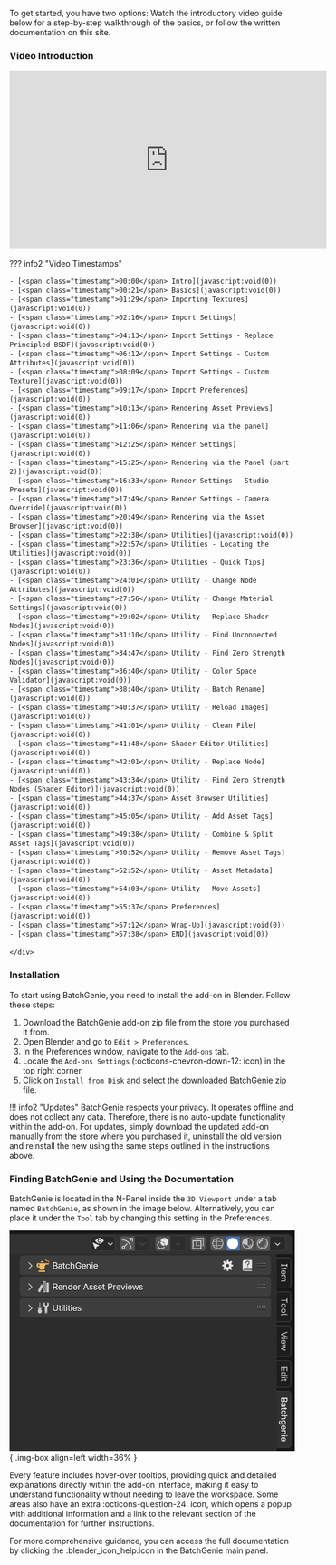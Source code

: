 To get started, you have two options: Watch the introductory video guide below for a step-by-step walkthrough of the basics, or follow the written documentation on this site.

### Video Introduction

<div class="video-wrapper">
    <iframe id="videoPlayer" width="560" height="315" src="https://www.youtube.com/embed/yMMH5RZoKMk?rel=0" frameborder="0" allowfullscreen></iframe>
</div>

??? info2 "Video Timestamps"
    <div class="chapter-list" markdown>

    - [<span class="timestamp">00:00</span> Intro](javascript:void(0))
    - [<span class="timestamp">00:21</span> Basics](javascript:void(0))
    - [<span class="timestamp">01:29</span> Importing Textures](javascript:void(0))
    - [<span class="timestamp">02:16</span> Import Settings](javascript:void(0))
    - [<span class="timestamp">04:13</span> Import Settings - Replace Principled BSDF](javascript:void(0))
    - [<span class="timestamp">06:12</span> Import Settings - Custom Attributes](javascript:void(0))
    - [<span class="timestamp">08:09</span> Import Settings - Custom Texture](javascript:void(0))
    - [<span class="timestamp">09:17</span> Import Preferences](javascript:void(0))
    - [<span class="timestamp">10:13</span> Rendering Asset Previews](javascript:void(0))
    - [<span class="timestamp">11:06</span> Rendering via the panel](javascript:void(0))
    - [<span class="timestamp">12:25</span> Render Settings](javascript:void(0))
    - [<span class="timestamp">15:25</span> Rendering via the Panel (part 2)](javascript:void(0))
    - [<span class="timestamp">16:33</span> Render Settings - Studio Presets](javascript:void(0))
    - [<span class="timestamp">17:49</span> Render Settings - Camera Override](javascript:void(0))
    - [<span class="timestamp">20:49</span> Rendering via the Asset Browser](javascript:void(0))
    - [<span class="timestamp">22:38</span> Utilities](javascript:void(0))
    - [<span class="timestamp">22:57</span> Utilities - Locating the Utilities](javascript:void(0))
    - [<span class="timestamp">23:36</span> Utilities - Quick Tips](javascript:void(0))
    - [<span class="timestamp">24:01</span> Utility - Change Node Attributes](javascript:void(0))
    - [<span class="timestamp">27:56</span> Utility - Change Material Settings](javascript:void(0))
    - [<span class="timestamp">29:02</span> Utility - Replace Shader Nodes](javascript:void(0))
    - [<span class="timestamp">31:10</span> Utility - Find Unconnected Nodes](javascript:void(0))
    - [<span class="timestamp">34:47</span> Utility - Find Zero Strength Nodes](javascript:void(0))
    - [<span class="timestamp">36:40</span> Utility - Color Space Validator](javascript:void(0))
    - [<span class="timestamp">38:40</span> Utility - Batch Rename](javascript:void(0))
    - [<span class="timestamp">40:37</span> Utility - Reload Images](javascript:void(0))
    - [<span class="timestamp">41:01</span> Utility - Clean File](javascript:void(0))
    - [<span class="timestamp">41:48</span> Shader Editor Utilities](javascript:void(0))
    - [<span class="timestamp">42:01</span> Utility - Replace Node](javascript:void(0))
    - [<span class="timestamp">43:34</span> Utility - Find Zero Strength Nodes (Shader Editor)](javascript:void(0))
    - [<span class="timestamp">44:37</span> Asset Browser Utilities](javascript:void(0))
    - [<span class="timestamp">45:05</span> Utility - Add Asset Tags](javascript:void(0))
    - [<span class="timestamp">49:38</span> Utility - Combine & Split Asset Tags](javascript:void(0))
    - [<span class="timestamp">50:52</span> Utility - Remove Asset Tags](javascript:void(0))
    - [<span class="timestamp">52:52</span> Utility - Asset Metadata](javascript:void(0))
    - [<span class="timestamp">54:03</span> Utility - Move Assets](javascript:void(0))
    - [<span class="timestamp">55:37</span> Preferences](javascript:void(0))
    - [<span class="timestamp">57:12</span> Wrap-Up](javascript:void(0))
    - [<span class="timestamp">57:38</span> END](javascript:void(0))

    </div>

<script>
document.querySelectorAll('a').forEach(link => {
    link.addEventListener('click', function(event) {
        event.preventDefault();  // Prevent the default link behavior (including the jump)
        var videoPlayer = document.getElementById('videoPlayer');
        var time = this.innerText.match(/(\d+):(\d+)/);  // Extract the minutes and seconds from the link text
        if (time) {
            var seconds = parseInt(time[1]) * 60 + parseInt(time[2]);  // Convert time to seconds
            videoPlayer.src = `https://www.youtube.com/embed/yMMH5RZoKMk?start=${seconds}&autoplay=1&?rel=0`;
        }
    });
});
</script>

### Installation

To start using BatchGenie, you need to install the add-on in Blender. Follow these steps:

1. Download the BatchGenie add-on zip file from the store you purchased it from.
2. Open Blender and go to `Edit > Preferences`.
3. In the Preferences window, navigate to the `Add-ons` tab.
4. Locate the `Add-ons Settings` (:octicons-chevron-down-12: icon) in the top right corner.
5. Click on `Install from Disk` and select the downloaded BatchGenie zip file.

!!! info2 "Updates"
    BatchGenie respects your privacy. It operates offline and does not collect any data. Therefore, there is no auto-update functionality within the add-on. For updates, simply download the updated add-on manually from the store where you purchased it, uninstall the old version and reinstall the new using the same steps outlined in the instructions above.


### Finding BatchGenie and Using the Documentation

BatchGenie is located in the N-Panel inside the `3D Viewport` under a tab named `BatchGenie`, as shown in the image below. Alternatively, you can place it under the `Tool` tab by changing this setting in the Preferences.

![Addon Location](images/addon_location[2x].png){ .img-box align=left width=36% }

Every feature includes hover-over tooltips, providing quick and detailed explanations directly within the add-on interface, making it easy to understand functionality without needing to leave the workspace. Some areas also have an extra :octicons-question-24: icon, which opens a popup with additional information and a link to the relevant section of the documentation for further instructions.


For more comprehensive guidance, you can access the full documentation by clicking the :blender_icon_help:icon in the BatchGenie main panel.